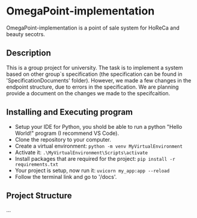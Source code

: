 # OmegaPoint-implementation
OmegaPoint-implementation is a point of sale system for HoReCa and beauty secotrs.

## Description
This is a group project for university. The task is to implement a system based on other group`s specification (the specification can be found in 'SpecificationDocuments' folder). However, we made a few changes in the endpoint structure, due to errors in the specification. We are planning provide a document on the changes we made to the specifcaition.

## Installing and Executing program

* Setup your IDE for Python, you shold be able to run a python "Hello World!" program (I recommend VS Code).
* Clone the repository to your computer.
* Create a virtual environment: `python -m venv MyVirtualEnvironment`
* Activate it: `.\MyVirtualEnvironment\Scripts\activate`
* Install packages that are required for the project: `pip install -r requirements.txt`
* Your project is setup, now run it: `uvicorn my_app:app --reload`
* Follow the terminal link and go to '/docs'.

## Project Structure
...
